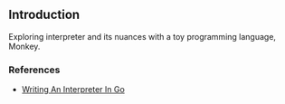 ## Introduction

Exploring interpreter and its nuances with a toy programming language, Monkey.

### References

- [Writing An Interpreter In Go]("https://interpreterbook.com/")
